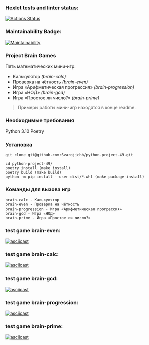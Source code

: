 ### Hexlet tests and linter status:
[![Actions Status](https://github.com/Svarojichh/python-project-49/workflows/hexlet-check/badge.svg)](https://github.com/Svarojichh/python-project-49/actions)
### Maintainability Badge:
[![Maintainability](https://api.codeclimate.com/v1/badges/30cede35bb03df53d814/maintainability)](https://codeclimate.com/github/Svarojichh/python-project-49/maintainability)

### Project Brain Games

Пять математических мини-игр:

 - Калькулятор *(brain-calc)*
 - Проверка на чётность *(brain-even)*
 - Игра «Арифметическая прогрессия» *(brain-progression)*
 - Игра «НОД» *(brain-gcd)*
 - Игра «Простое ли число?» *(brain-prime)*

> Примеры работы мини-игр находятся в конце readme.

### Необходимые требования

Python 3.10
Poetry

### Установка
   
    git clone git@github.com:Svarojichh/python-project-49.git

>>

    cd python-project-49/
    poetry install (make install)
    poetry build (make build)
    python -m pip install --user dist/*.whl (make package-install)

### Команды для вызова игр

    brain-calc - Калькулятор
    brain-even - Проверка на чётность
    brain-progression - Игра «Арифметическая прогрессия»
    brain-gcd - Игра «НОД»
    brain-prime - Игра «Простое ли число?»

### test game brain-even:
[![asciicast](https://asciinema.org/a/b91O766RpbQxD2cN9X1fn4QZL.svg)](https://asciinema.org/a/b91O766RpbQxD2cN9X1fn4QZL)
### test game brain-calc:
[![asciicast](https://asciinema.org/a/wD8sDLQWp8JWzs7T4BVD3P6f6.svg)](https://asciinema.org/a/wD8sDLQWp8JWzs7T4BVD3P6f6)
### test game brain-gcd:
[![asciicast](https://asciinema.org/a/gdpfHuzlCGYBbVOv4PQ5GZn7l.svg)](https://asciinema.org/a/gdpfHuzlCGYBbVOv4PQ5GZn7l)
### test game brain-progression:
[![asciicast](https://asciinema.org/a/M9o5xquSuUj7bP1YcZJB1QL8x.svg)](https://asciinema.org/a/M9o5xquSuUj7bP1YcZJB1QL8x)
### test game brain-prime:
[![asciicast](https://asciinema.org/a/8dOXaeQSi6KjgydcHusyhqM4s.svg)](https://asciinema.org/a/8dOXaeQSi6KjgydcHusyhqM4s)
